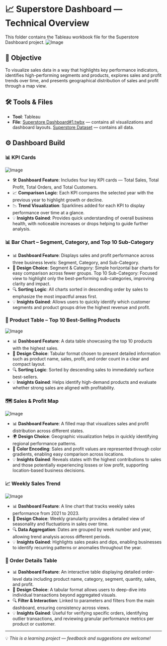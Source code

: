 # 📈 Superstore Dashboard — Technical Overview

This folder contains the Tableau workbook file for the Superstore Dashboard project.
![Image](https://github.com/user-attachments/assets/c889d1d2-e1d6-4ec2-b45f-436545e304d6)

## 📌 Objective
To visualize sales data in a way that highlights key performance indicators, identifies high-performing segments and products, explores sales and profit trends over time, and presents geographical distribution of sales and profit through a map view.

## 🛠️ Tools & Files
- **Tool**: Tableau
- **File**: [Superstore Dashboard#1.twbx](https://github.com/azizahproject/Tableau-Superstore-Dashboard/blob/main/Project_Dashboard/Superstore%20Dashboard%20%231.twbx) — contains all visualizations and dashboard layouts. [Superstore Dataset](https://github.com/azizahproject/Tableau-Superstore-Dashboard/tree/main/0_Resources/Dataset) — contains all data.

## ⚙️ Dashboard Build

### 📊 KPI Cards
![Image](https://github.com/user-attachments/assets/7ac890f8-23c7-432f-b499-0e77e4fa5c41)
- 🛠️ **Dashboard Feature**: Includes four key KPI cards — Total Sales, Total Profit, Total Orders, and Total Customers.
- 📈 **Comparison Logic**: Each KPI compares the selected year with the previous year to highlight growth or decline.
- 📉 **Trend Visualization**: Sparklines added for each KPI to display performance over time at a glance.
- 💡 **Insights Gained**: Provides quick understanding of overall business health, with noticeable increases or drops helping to guide further analysis.

### 📊 Bar Chart – Segment, Category, and Top 10 Sub-Category
- 📊 **Dashboard Feature**: Displays sales and profit performance across three business levels: Segment, Category, and Sub-Category.
- 📌 **Design Choice**: Segment & Category: Simple horizontal bar charts for easy comparison across fewer groups. Top 10 Sub-Category: Focused view to highlight only the best-performing sub-categories, improving clarity and impact.
- 🔍 **Sorting Logic**: All charts sorted in descending order by sales to emphasize the most impactful areas first.
- 💡 **Insights Gained**: Allows users to quickly identify which customer segments and product groups drive the highest revenue and profit.

### 🧾 Product Table – Top 10 Best-Selling Products
![Image](https://github.com/user-attachments/assets/09b337c1-6351-4aea-9f93-0abd652b87dd)
- 📊 **Dashboard Feature**: A data table showcasing the top 10 products with the highest sales.
- 📌 **Design Choice**: Tabular format chosen to present detailed information such as product name, sales, profit, and order count in a clear and compact layout.
- 🔍 **Sorting Logic**: Sorted by descending sales to immediately surface best-sellers.
- 💡 **Insights Gained**: Helps identify high-demand products and evaluate whether strong sales are aligned with profitability.

### 🗺️ Sales & Profit Map
![Image](https://github.com/user-attachments/assets/cd52f51a-8f81-498a-a63e-42930479ab23)
- 📊 **Dashboard Feature**: A filled map that visualizes sales and profit distribution across different states.
- 🌍 **Design Choice**: Geographic visualization helps in quickly identifying regional performance patterns.
- 🎯 **Color Encoding**: Sales and profit values are represented through color gradients, enabling easy comparison across locations.
- 💡 **Insights Gained**: Reveals states with the highest contributions to sales and those potentially experiencing losses or low profit, supporting location-based business decisions.

### 📈 Weekly Sales Trend
![Image](https://github.com/user-attachments/assets/94c2deca-4919-42c7-b4b1-ba20b40bfa72)
- 📊 **Dashboard Feature**: A line chart that tracks weekly sales performance from 2021 to 2023.
- 📅 **Design Choice**: Weekly granularity provides a detailed view of seasonality and fluctuations in sales over time.
- 🔍 **Data Aggregation**: Dates are grouped by week number and year, allowing trend analysis across different periods.
- 💡 **Insights Gained**: Highlights sales peaks and dips, enabling businesses to identify recurring patterns or anomalies throughout the year.

### 📄 Order Details Table
- 📊 **Dashboard Feature**: An interactive table displaying detailed order-level data including product name, category, segment, quantity, sales, and profit.
- 🔧 **Design Choice**: A tabular format allows users to deep-dive into individual transactions beyond aggregated visuals.
- 🔍 **Filter & Interaction**: Linked to parameters and filters from the main dashboard, ensuring consistency across views.
- 💡 **Insights Gained**: Useful for verifying specific orders, identifying outlier transactions, and reviewing granular performance metrics per product or customer.



---

💡 *This is a learning project — feedback and suggestions are welcome!*


